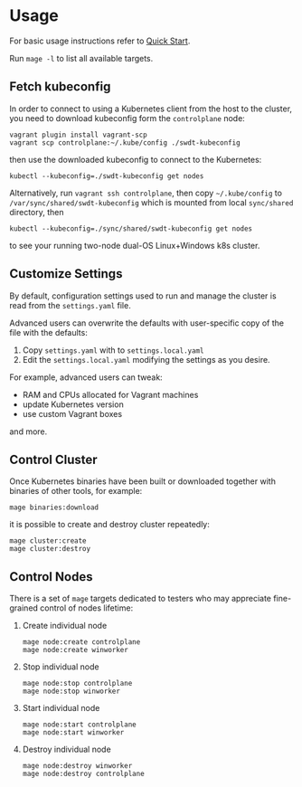# Usage

For basic usage instructions refer to [Quick Start](../README.md#quick-start).

Run `mage -l` to list all available targets.

## Fetch kubeconfig

In order to connect to using a Kubernetes client from the host to the cluster,
you need to download kubeconfig form the `controlplane` node:

```console
vagrant plugin install vagrant-scp
vagrant scp controlplane:~/.kube/config ./swdt-kubeconfig
```

then use the downloaded kubeconfig to connect to the Kubernetes:

```console
kubectl --kubeconfig=./swdt-kubeconfig get nodes
```

Alternatively, run `vagrant ssh controlplane`, then copy `~/.kube/config` to `/var/sync/shared/swdt-kubeconfig`
which is mounted from local `sync/shared` directory, then

```console
kubectl --kubeconfig=./sync/shared/swdt-kubeconfig get nodes
```

to see your running two-node dual-OS Linux+Windows k8s cluster.

## Customize Settings

By default, configuration settings used to run and manage the cluster is read from the `settings.yaml` file.

Advanced users can overwrite the defaults with user-specific copy of the file with the defaults:

1. Copy `settings.yaml` with  to `settings.local.yaml`
2. Edit the `settings.local.yaml` modifying the settings as you desire.

For example, advanced users can tweak:

- RAM and CPUs allocated for Vagrant machines
- update Kubernetes version
- use custom Vagrant boxes

and more.

## Control Cluster

Once Kubernetes binaries have been built or downloaded together with binaries of other tools, for example:

```console
mage binaries:download
```

it is possible to create and destroy cluster repeatedly:

```console
mage cluster:create
mage cluster:destroy
```

## Control Nodes

There is a set of `mage` targets dedicated to testers who may appreciate fine-grained
control of nodes lifetime:

1. Create individual node

    ```console
    mage node:create controlplane
    mage node:create winworker
    ```

2. Stop individual node

    ```console
    mage node:stop controlplane
    mage node:stop winworker
    ```

3. Start individual node

    ```console
    mage node:start controlplane
    mage node:start winworker
    ```

4. Destroy individual node

    ```console
    mage node:destroy winworker
    mage node:destroy controlplane
    ```
